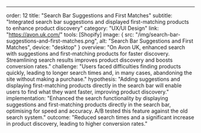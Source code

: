 ---
order: 12
title: "Search Bar Suggestions and First Matches"
subtitle: "Integrated search bar suggestions and displayed first-matching products to enhance product discovery"
category: "UX/UI Design"
link: "https://avon.uk.com/"
tools: [Shopify]
image: {
    src: "/img/search-bar-suggestions-and-first-matches.png",
    alt: "Search Bar Suggestions and First Matches",
    device: "desktop"
}
overview: "On Avon UK, enhanced search with suggestions and first-matching products for faster discovery. Streamlining search results improves product discovery and boosts conversion rates."
challenge: "Users faced difficulties finding products quickly, leading to longer search times and, in many cases, abandoning the site without making a purchase."
hypothesis: "Adding suggestions and displaying first-matching products directly in the search bar will enable users to find what they want faster, improving product discovery."
implementation: "Enhanced the search functionality by displaying suggestions and first-matching products directly in the search bar, optimising for speed and accuracy. A/B tested this feature against the old search system."
outcome: "Reduced search times and a significant increase in product discovery, leading to higher conversion rates."
